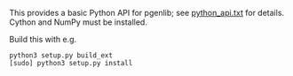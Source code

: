 This provides a basic Python API for pgenlib; see [python_api.txt](python_api.txt) for details.  
Cython and NumPy must be installed.

Build this with e.g.
```
python3 setup.py build_ext
[sudo] python3 setup.py install
```
